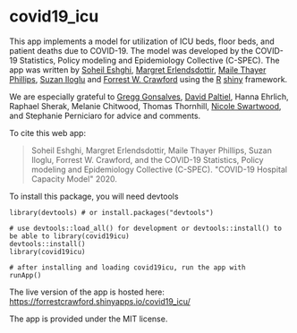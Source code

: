 # covid19_icu

This app implements a model for utilization of ICU beds, floor beds, and patient deaths due to COVID-19.  The model was developed by the COVID-19 Statistics,
Policy modeling and Epidemiology Collective (C-SPEC).  The app was written by [Soheil Eshghi](http://www.soheileshghi.com/), [Margret Erlendsdottir](https://medicine.yale.edu/profile/margret_erlendsdottir/), [Maile Thayer Phillips](https://medicine.yale.edu/profile/maile_phillips/), [Suzan Iloglu](https://medicine.yale.edu/profile/suzan_iloglu/) and [Forrest W. Crawford](http://www.crawfordlab.io) using the [R](http://www.r-project.org) [shiny](http://shiny.rstudio.com/) framework. 

We are especially grateful to [Gregg Gonsalves](https://medicine.yale.edu/profile/gregg_gonsalves/), [David Paltiel](https://medicine.yale.edu/profile/david_paltiel/),
Hanna Ehrlich, Raphael Sherak,  Melanie Chitwood, Thomas Thornhill, [Nicole Swartwood](https://prevention-policy-modeling-lab.sph.harvard.edu/nicole-swartwood/), 
and Stephanie Perniciaro for advice and comments.  


To cite this web app: 

> Soheil Eshghi, Margret Erlendsdottir, Maile Thayer Phillips, Suzan Iloglu, Forrest W. Crawford, and the COVID-19 Statistics,
Policy modeling and Epidemiology Collective (C-SPEC). "COVID-19 Hospital Capacity Model" 2020. 


To install this package, you will need devtools
```
library(devtools) # or install.packages("devtools")

# use devtools::load_all() for development or devtools::install() to be able to library(covid19icu)
devtools::install()
library(covid19icu)

# after installing and loading covid19icu, run the app with 
runApp()
```

The live version of the app is hosted here: https://forrestcrawford.shinyapps.io/covid19_icu/

The app is provided under the MIT license.


